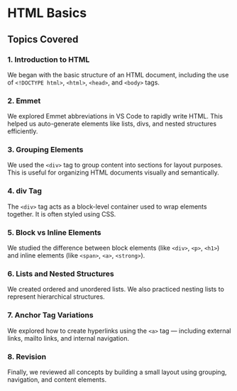 # HTML Basics 

## Topics Covered

### 1. Introduction to HTML
We began with the basic structure of an HTML document, including the use of `<!DOCTYPE html>`, `<html>`, `<head>`, and `<body>` tags.

### 2. Emmet
We explored Emmet abbreviations in VS Code to rapidly write HTML. This helped us auto-generate elements like lists, divs, and nested structures efficiently.

### 3. Grouping Elements
We used the `<div>` tag to group content into sections for layout purposes. This is useful for organizing HTML documents visually and semantically.

### 4. div Tag
The `<div>` tag acts as a block-level container used to wrap elements together. It is often styled using CSS.

### 5. Block vs Inline Elements
We studied the difference between block elements (like `<div>`, `<p>`, `<h1>`) and inline elements (like `<span>`, `<a>`, `<strong>`).

### 6. Lists and Nested Structures
We created ordered and unordered lists. We also practiced nesting lists to represent hierarchical structures.

### 7. Anchor Tag Variations
We explored how to create hyperlinks using the `<a>` tag — including external links, mailto links, and internal navigation.

### 8. Revision
Finally, we reviewed all concepts by building a small layout using grouping, navigation, and content elements.

